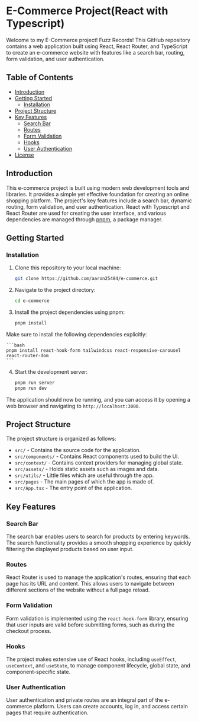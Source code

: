 # E-Commerce Project(React with Typescript)

Welcome to my E-Commerce project! Fuzz Records! This GitHub repository contains a web application built using React, React Router, and TypeScript to create an e-commerce website with features like a search bar, routing, form validation, and user authentication.

## Table of Contents
- [Introduction](#introduction)
- [Getting Started](#getting-started)
  - [Installation](#installation)
- [Project Structure](#project-structure)
- [Key Features](#key-features)
  - [Search Bar](#search-bar)
  - [Routes](#routes)
  - [Form Validation](#form-validation)
  - [Hooks](#hooks)
  - [User Authentication](#user-authentication)
- [License](#license)

## Introduction

This e-commerce project is built using modern web development tools and libraries. It provides a simple yet effective foundation for creating an online shopping platform. The project's key features include a search bar, dynamic routing, form validation, and user authentication. React with Typescript and React Router are used for creating the user interface, and various dependencies are managed through [pnpm](https://pnpm.io/), a package manager.

## Getting Started

### Installation

1. Clone this repository to your local machine:

   ```bash
   git clone https://github.com/aaron25484/e-commerce.git
   ```

2. Navigate to the project directory:

   ```bash
   cd e-commerce
   ```

3. Install the project dependencies using pnpm:

   ```bash
   pnpm install
   ```
Make sure to install the following dependencies explicitly:

    ```bash
    pnpm install react-hook-form tailwindcss react-responsive-carousel react-router-dom
    ```
4. Start the development server:

   ```bash
   pnpm run server
   pnpm run dev
   ```

The application should now be running, and you can access it by opening a web browser and navigating to `http://localhost:3000`.

## Project Structure

The project structure is organized as follows:

- `src/` - Contains the source code for the application.
- `src/components/` - Contains React components used to build the UI.
- `src/context/` - Contains context providers for managing global state.
- `src/assets/` - Holds static assets such as images and data.
- `src/utils/` - Little files which are useful through the app.
- `src/pages` - The main pages of which the app is made of.
- `src/App.tsx` - The entry point of the application.

## Key Features

### Search Bar

The search bar enables users to search for products by entering keywords. The search functionality provides a smooth shopping experience by quickly filtering the displayed products based on user input.

### Routes

React Router is used to manage the application's routes, ensuring that each page has its URL and content. This allows users to navigate between different sections of the website without a full page reload.

### Form Validation

Form validation is implemented using the `react-hook-form` library, ensuring that user inputs are valid before submitting forms, such as during the checkout process.

### Hooks

The project makes extensive use of React hooks, including `useEffect`, `useContext`, and `useState`, to manage component lifecycle, global state, and component-specific state.

### User Authentication

User authentication and private routes are an integral part of the e-commerce platform. Users can create accounts, log in, and access certain pages that require authentication.
